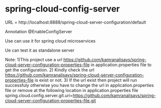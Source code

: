 # spring-cloud-config-server

URL = http://localhost:8888/spring-cloud-server-configuration/default

Annotation @EnableConfigServer

Use can use it for spring cloud microservices

Ue can test it as standalone server


Note:
1)This project use a url https://github.com/kamranalisays/spring-cloud-server-configuration-properties-file in application.properties file to get the configuration.
2) Kindly check the url https://github.com/kamranalisays/spring-cloud-server-configuration-properties-file   is exist or not.
3) If the url exist then project will run successfuly otherwise you have to change the url in application.properties file or remove at the following location in application.properties file
spring.cloud.config.server.git.uri=https://github.com/kamranalisays/spring-cloud-server-configuration-properties-file.git
